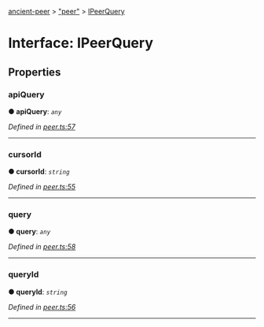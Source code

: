 [ancient-peer](../README.md) > ["peer"](../modules/_peer_.md) > [IPeerQuery](../interfaces/_peer_.ipeerquery.md)



# Interface: IPeerQuery


## Properties
<a id="apiquery"></a>

###  apiQuery

**●  apiQuery**:  *`any`* 

*Defined in [peer.ts:57](https://github.com/AncientSouls/Peer/blob/e61cf1a/src/lib/peer.ts#L57)*





___

<a id="cursorid"></a>

###  cursorId

**●  cursorId**:  *`string`* 

*Defined in [peer.ts:55](https://github.com/AncientSouls/Peer/blob/e61cf1a/src/lib/peer.ts#L55)*





___

<a id="query"></a>

###  query

**●  query**:  *`any`* 

*Defined in [peer.ts:58](https://github.com/AncientSouls/Peer/blob/e61cf1a/src/lib/peer.ts#L58)*





___

<a id="queryid"></a>

###  queryId

**●  queryId**:  *`string`* 

*Defined in [peer.ts:56](https://github.com/AncientSouls/Peer/blob/e61cf1a/src/lib/peer.ts#L56)*





___


